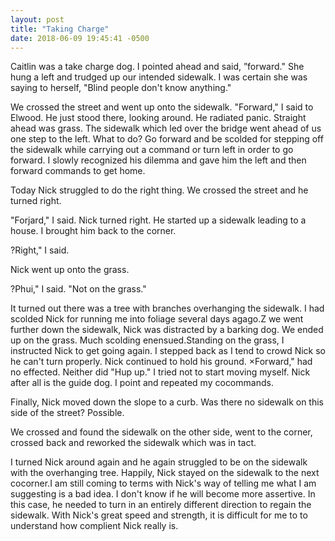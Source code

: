 ```yaml
---
layout: post
title: "Taking Charge"
date: 2018-06-09 19:45:41 -0500
---
```

Caitlin was a take charge dog. I pointed ahead and said, ”forward." She hung a left and trudged up our intended sidewalk. I was certain she was saying to herself, "Blind people don't know anything."

We crossed the street and went up onto the sidewalk. "Forward," I said to Elwood. He just stood there, looking around. He radiated panic. Straight ahead was grass. The sidewalk which led over the bridge went ahead of us one step to the left. What to do? Go forward and be scolded for stepping off the sidewalk while carrying out a command or turn left in order to go forward. I slowly recognized his dilemma and gave him the left and then forward commands to get home.

Today Nick struggled to do the right thing. We crossed the street and he turned right.

"Forjard," I said. Nick turned right. He started up a sidewalk leading to a house. I brought him back to the corner.

?Right," I said.

Nick went up onto the grass.

?Phui," I said. "Not on the grass."

It turned out there was a tree with branches overhanging the sidewalk. I had scolded Nick for running me into foliage several days agago.Z we went further down the sidewalk, Nick was distracted by a barking dog. We ended up on the grass. Much scolding enensued.Standing on the grass, I instructed Nick to get going again. I stepped back as I tend to crowd Nick so he can't turn properly. Nick continued to hold his ground. ×Forward," had no effected. Neither did "Hup up." I tried not to start moving myself. Nick after all is the guide dog. I point and repeated my cocommands.

Finally, Nick moved down the slope to a curb. Was there no sidewalk on this side of the street? Possible.

We crossed and found the sidewalk on the other side, went to the corner, crossed back and reworked the sidewalk which was in tact.

I turned Nick around again and he again struggled to be on the sidewalk with the overhanging tree. Happily, Nick stayed on the sidewalk to the next cocorner.I am still coming to terms with Nick's way of telling me what I am suggesting is a bad idea. I don't know if he will become more assertive. In this case, he needed to turn in an entirely different direction to regain the sidewalk. With Nick's great speed and strength, it is difficult for me to to understand how complient Nick really is.   
